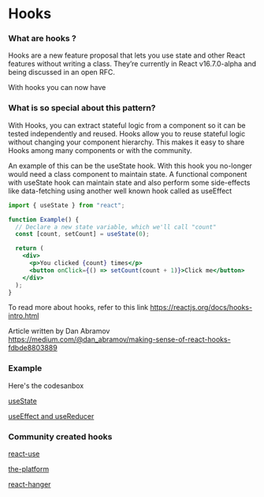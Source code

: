 # Hooks

### What are hooks ?

Hooks are a new feature proposal that lets you use state and other React features without writing a class. They’re currently in React v16.7.0-alpha and being discussed in an open RFC.

With hooks you can now have

### What is so special about this pattern?

With Hooks, you can extract stateful logic from a component so it can be tested independently and reused. Hooks allow you to reuse stateful logic without changing your component hierarchy. This makes it easy to share Hooks among many components or with the community.

An example of this can be the useState hook. With this hook you no-longer would need a class component to maintain state.
A functional component with useState hook can maintain state and also perform some side-effects like data-fetching using another well known hook called as useEffect

```jsx
import { useState } from "react";

function Example() {
  // Declare a new state variable, which we'll call "count"
  const [count, setCount] = useState(0);

  return (
    <div>
      <p>You clicked {count} times</p>
      <button onClick={() => setCount(count + 1)}>Click me</button>
    </div>
  );
}
```

To read more about hooks, refer to this link
https://reactjs.org/docs/hooks-intro.html

Article written by Dan Abramov
https://medium.com/@dan_abramov/making-sense-of-react-hooks-fdbde8803889

### Example

Here's the codesanbox

[useState](https://codesandbox.io/s/l7407qjzjm)

[useEffect and useReducer](https://codesandbox.io/s/6x41m44wqz)

### Community created hooks

[react-use](https://github.com/streamich/react-use)

[the-platform](https://github.com/palmerhq/the-platform)

[react-hanger](https://github.com/kitze/react-hanger)
